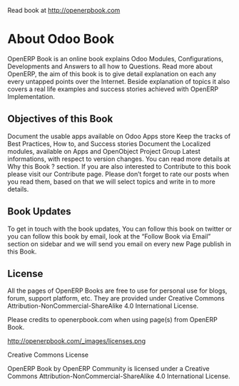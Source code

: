 Read book at http://openerpbook.com

About Odoo Book
===============

OpenERP Book is an online book explains Odoo Modules, Configurations, Developments and Answers to all how to Questions. Read more about OpenERP, the aim of this book is to give detail explanation on each any every untapped points over the Internet. Beside explanation of topics it also covers a real life examples and success stories achieved with OpenERP Implementation.

Objectives of this Book
-----------------------

Document the usable apps available on Odoo Apps store Keep the tracks of Best Practices, How to, and Success stories Document the Localized modules, available on Apps and OpenObject Project Group Latest informations, with respect to version changes. You can read more details at Why this Book ? section. If you are also interested to Contribute to this book please visit our Contribute page. Please don’t forget to rate our posts when you read them, based on that we will select topics and write in to more details.

Book Updates
------------

To get in touch with the book updates, You can follow this book on twitter or you can follow this book by email, look at the “Follow Book via Email” section on sidebar and we will send you email on every new Page publish in this Book.

License
-------
All the pages of OpenERP Books are free to use for personal use for blogs, forum, support platform, etc. They are provided under Creative Commons Attribution-NonCommercial-ShareAlike 4.0 International License.

Please credits to openerpbook.com when using page(s) from OpenERP Book.

http://openerpbook.com/_images/licenses.png 

Creative Commons License

OpenERP Book by OpenERP Community is licensed under a Creative Commons Attribution-NonCommercial-ShareAlike 4.0 International License.
